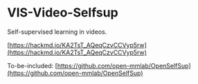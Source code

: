 # VIS-Video-Selfsup

Self-supervised learning in videos.

[https://hackmd.io/KA2TsT_AQeqCzvCCVyp5rw](https://hackmd.io/KA2TsT_AQeqCzvCCVyp5rw)

To-be-included: [https://github.com/open-mmlab/OpenSelfSup](https://github.com/open-mmlab/OpenSelfSup)

